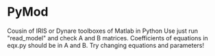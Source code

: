 # PyMod
Cousin of IRIS or Dynare toolboxes of Matlab in Python
Use just run "read_model" and check A and B matrices. Coefficients of equations in eqx.py should be in A and B. Try changing equations and parameters!
